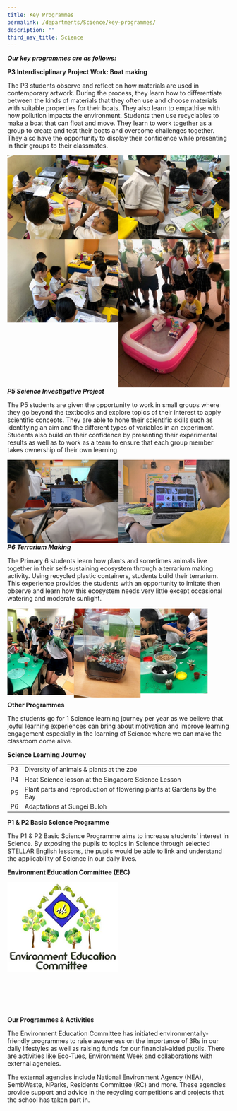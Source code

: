 ```yaml
---
title: Key Programmes
permalink: /departments/Science/key-programmes/
description: ""
third_nav_title: Science
---
```

_**Our key programmes are as follows:**_

  

**P3 Interdisciplinary Project Work: Boat making**

The P3 students observe and reflect on how materials are used in contemporary artwork. During the process, they learn how to differentiate between the kinds of materials that they often use and choose materials with suitable properties for their boats. They also learn to empathise with how pollution impacts the environment. Students then use recyclables to make a boat that can float and move. They learn to work together as a group to create and test their boats and overcome challenges together. They also have the opportunity to display their confidence while presenting in their groups to their classmates.

<img src="/images/boatmaking1.jpg" 
     style="width:50%;float:left">
<img src="/images/boatmaking2.jpg" 
     style="width:50%;float:left">
		 <img src="/images/boatmaking3.jpg" 
     style="width:50%;float:left">
		 <img src="/images/boatmaking4.jpg" 
     style="width:50%;float:left">
		 
**_P5 Science Investigative Project_**

The P5 students are given the opportunity to work in small groups where they go beyond the textbooks and explore topics of their interest to apply scientific concepts. They are able to hone their scientific skills such as identifying an aim and the different types of variables in an experiment. Students also build on their confidence by presenting their experimental results as well as to work as a team to ensure that each group member takes ownership of their own learning.

<img src="/images/boatmaking5.png" 
     style="width:50%;float:left">
		 <img src="/images/boatmaking6.png" 
     style="width:50%;float:left">
		 
**_P6 Terrarium Making_**  

The Primary 6 students learn how plants and sometimes animals live together in their self-sustaining ecosystem through a terrarium making activity. Using recycled plastic containers, students build their terrarium. This experience provides the students with an opportunity to imitate then observe and learn how this ecosystem needs very little except occasional watering and moderate sunlight.

<img src="/images/terr1.jpg" 
     style="width:30%;float:left">
		 <img src="/images/terr2.jpg" 
     style="width:30%;float:left">
		 <img src="/images/terr3.jpg" 
     style="width:30%">
		 

**Other Programmes**

The students go for 1 Science learning journey per year as we believe that joyful learning experiences can bring about motivation and improve learning engagement especially in the learning of Science where we can make the classroom come alive.

**Science Learning Journey**

|  |  | 
| -------- | -------- | 
| P3     | Diversity of animals & plants at the zoo     | 
| P4 | Heat Science lesson at the Singapore Science Lesson
| P5 | Plant parts and reproduction of flowering plants at Gardens by the Bay
| P6 | Adaptations at Sungei Buloh

**P1 & P2 Basic Science Programme**

The P1 & P2 Basic Science Programme aims to increase students’ interest in Science. By exposing the pupils to topics in Science through selected STELLAR English lessons, the pupils would be able to link and understand the applicability of Science in our daily lives.

**Environment Education Committee (EEC)**

<img src="/images/eec.png" 
     style="width:50%">
		 
<br><br><br><br>

**Our Programmes & Activities**

The Environment Education Committee has initiated environmentally-friendly programmes to raise awareness on the importance of 3Rs in our daily lifestyles as well as raising funds for our financial-aided pupils. There are activities like Eco-Tues, Environment Week and collaborations with external agencies.

  

The external agencies include National Environment Agency (NEA), SembWaste, NParks, Residents Committee (RC) and more. These agencies provide support and advice in the recycling competitions and projects that the school has taken part in.